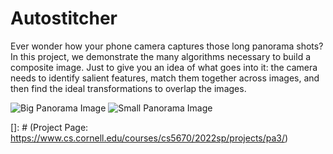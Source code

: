 # Autostitcher

Ever wonder how your phone camera captures those long panorama shots? In this project, we demonstrate the many algorithms necessary to build a composite image. Just to give you an idea of what goes into it: the camera needs to identify salient features, match them together across images, and then find the ideal transformations to overlap the images. 

![Big Panorama Image](CTbig.jpg "Stitched Panorama")
![Small Panorama Image](CTsmall.jpg "Small Stitched Panorama")


[]: # (Project Page: https://www.cs.cornell.edu/courses/cs5670/2022sp/projects/pa3/)
